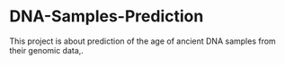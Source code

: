 # DNA-Samples-Prediction
This project is about prediction of the age of ancient DNA samples from their genomic data,.
